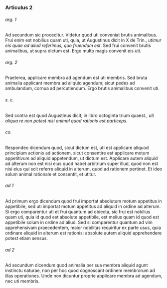 ### Articulus 2

###### arg. 1
Ad secundum sic proceditur. Videtur quod uti conveniat brutis animalibus. Frui enim est nobilius quam uti, quia, ut Augustinus dicit in X de Trin., *utimur eis quae ad aliud referimus, quo fruendum est*. Sed frui convenit brutis animalibus, ut supra dictum est. Ergo multo magis convenit eis uti.

###### arg. 2
Praeterea, applicare membra ad agendum est uti membris. Sed bruta animalia applicant membra ad aliquid agendum; sicut pedes ad ambulandum, cornua ad percutiendum. Ergo brutis animalibus convenit uti.

###### s. c.
Sed contra est quod Augustinus dicit, in libro octoginta trium quaest., *uti aliqua re non potest nisi animal quod rationis est particeps*.

###### co.
Respondeo dicendum quod, sicut dictum est, uti est applicare aliquod principium actionis ad actionem, sicut consentire est applicare motum appetitivum ad aliquid appetendum, ut dictum est. Applicare autem aliquid ad alterum non est nisi eius quod habet arbitrium super illud, quod non est nisi eius qui scit referre aliquid in alterum, quod ad rationem pertinet. Et ideo solum animal rationale et consentit, et utitur.

###### ad 1
Ad primum ergo dicendum quod frui importat absolutum motum appetitus in appetibile, sed uti importat motum appetitus ad aliquid in ordine ad alterum. Si ergo comparentur uti et frui quantum ad obiecta, sic frui est nobilius quam uti, quia id quod est absolute appetibile, est melius quam id quod est appetibile solum in ordine ad aliud. Sed si comparentur quantum ad vim apprehensivam praecedentem, maior nobilitas requiritur ex parte usus, quia ordinare aliquid in alterum est rationis; absolute autem aliquid apprehendere potest etiam sensus.

###### ad 2
Ad secundum dicendum quod animalia per sua membra aliquid agunt instinctu naturae, non per hoc quod cognoscant ordinem membrorum ad illas operationes. Unde non dicuntur proprie applicare membra ad agendum, nec uti membris.

